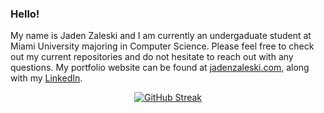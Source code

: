 ### Hello!
My name is Jaden Zaleski and I am currently an undergaduate student at Miami University majoring in Computer Science. Please feel free to check out my current repositories and do not hesitate to reach out with any questions. My portfolio website can be found at [jadenzaleski.com](jadenzaleski.com), along with my [LinkedIn](www.linkedin.com/in/jaden-zaleski/).
<p align=center>
<a href="https://git.io/streak-stats"><img src="https://streak-stats.demolab.com?user=jadenzaleski&theme=dark&hide_border=true&card_width=525&background=45%2C2E3192%2C1BFFFF&dates=303030A0" alt="GitHub Streak" /></a>
</p>
